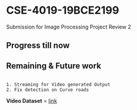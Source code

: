 # CSE-4019-19BCE2199

Submission for Image Processing Project Review 2

## Progress till now


## Remaining & Future work
```

1. Streaming for Video generated Output
2. Fix detection on Curve roads 

```

**Video Dataset** = [link](https://www.youtube.com/playlist?list=PLPuW_E3R2ZUltRVlWuM3ngtL3jvScTj-Y)


